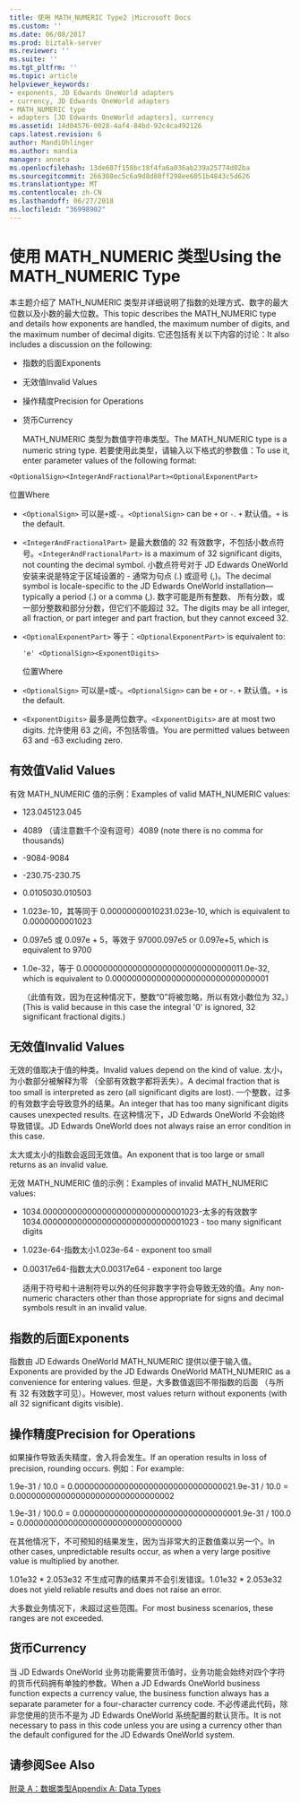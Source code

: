 ```yaml
---
title: 使用 MATH_NUMERIC Type2 |Microsoft Docs
ms.custom: ''
ms.date: 06/08/2017
ms.prod: biztalk-server
ms.reviewer: ''
ms.suite: ''
ms.tgt_pltfrm: ''
ms.topic: article
helpviewer_keywords:
- exponents, JD Edwards OneWorld adapters
- currency, JD Edwards OneWorld adapters
- MATH_NUMERIC type
- adapters [JD Edwards OneWorld adapters], currency
ms.assetid: 14d04576-0028-4af4-84bd-92c4ca492126
caps.latest.revision: 6
author: MandiOhlinger
ms.author: mandia
manager: anneta
ms.openlocfilehash: 13de687f158bc18f4fa6a036ab239a25774d02ba
ms.sourcegitcommit: 266308ec5c6a9d8d80ff298ee6051b4843c5d626
ms.translationtype: MT
ms.contentlocale: zh-CN
ms.lasthandoff: 06/27/2018
ms.locfileid: "36998902"
---
```

# <a name="using-the-mathnumeric-type"></a><span data-ttu-id="6171f-102">使用 MATH_NUMERIC 类型</span><span class="sxs-lookup"><span data-stu-id="6171f-102">Using the MATH_NUMERIC Type</span></span>
<span data-ttu-id="6171f-103">本主题介绍了 MATH_NUMERIC 类型并详细说明了指数的处理方式、数字的最大位数以及小数的最大位数。</span><span class="sxs-lookup"><span data-stu-id="6171f-103">This topic describes the MATH_NUMERIC type and details how exponents are handled, the maximum number of digits, and the maximum number of decimal digits.</span></span> <span data-ttu-id="6171f-104">它还包括有关以下内容的讨论：</span><span class="sxs-lookup"><span data-stu-id="6171f-104">It also includes a discussion on the following:</span></span>  
  
- <span data-ttu-id="6171f-105">指数的后面</span><span class="sxs-lookup"><span data-stu-id="6171f-105">Exponents</span></span>  
  
- <span data-ttu-id="6171f-106">无效值</span><span class="sxs-lookup"><span data-stu-id="6171f-106">Invalid Values</span></span>  
  
- <span data-ttu-id="6171f-107">操作精度</span><span class="sxs-lookup"><span data-stu-id="6171f-107">Precision for Operations</span></span>  
  
- <span data-ttu-id="6171f-108">货币</span><span class="sxs-lookup"><span data-stu-id="6171f-108">Currency</span></span>  
  
  <span data-ttu-id="6171f-109">MATH_NUMERIC 类型为数值字符串类型。</span><span class="sxs-lookup"><span data-stu-id="6171f-109">The MATH_NUMERIC type is a numeric string type.</span></span> <span data-ttu-id="6171f-110">若要使用此类型，请输入以下格式的参数值：</span><span class="sxs-lookup"><span data-stu-id="6171f-110">To use it, enter parameter values of the following format:</span></span>  
  
```  
<OptionalSign><IntegerAndFractionalPart><OptionalExponentPart>  
```  
  
 <span data-ttu-id="6171f-111">位置</span><span class="sxs-lookup"><span data-stu-id="6171f-111">Where</span></span>  
  
- <span data-ttu-id="6171f-112">`<OptionalSign>` 可以是`+`或`-`。</span><span class="sxs-lookup"><span data-stu-id="6171f-112">`<OptionalSign>` can be `+` or `-`.</span></span> <span data-ttu-id="6171f-113">`+` 默认值。</span><span class="sxs-lookup"><span data-stu-id="6171f-113">`+` is the default.</span></span>  
  
- <span data-ttu-id="6171f-114">`<IntegerAndFractionalPart>` 是最大数值的 32 有效数字，不包括小数点符号。</span><span class="sxs-lookup"><span data-stu-id="6171f-114">`<IntegerAndFractionalPart>` is a maximum of 32 significant digits, not counting the decimal symbol.</span></span> <span data-ttu-id="6171f-115">小数点符号对于 JD Edwards OneWorld 安装来说是特定于区域设置的 - 通常为句点 (.) 或逗号 (,)。</span><span class="sxs-lookup"><span data-stu-id="6171f-115">The decimal symbol is locale-specific to the JD Edwards OneWorld installation—typically a period (.) or a comma (,).</span></span> <span data-ttu-id="6171f-116">数字可能是所有整数、 所有分数，或一部分整数和部分分数，但它们不能超过 32。</span><span class="sxs-lookup"><span data-stu-id="6171f-116">The digits may be all integer, all fraction, or part integer and part fraction, but they cannot exceed 32.</span></span>  
  
- <span data-ttu-id="6171f-117">`<OptionalExponentPart>` 等于：</span><span class="sxs-lookup"><span data-stu-id="6171f-117">`<OptionalExponentPart>` is equivalent to:</span></span>  
  
  ```  
  'e' <OptionalSign><ExponentDigits>  
  ```  
  
  <span data-ttu-id="6171f-118">位置</span><span class="sxs-lookup"><span data-stu-id="6171f-118">Where</span></span>  
  
- <span data-ttu-id="6171f-119">`<OptionalSign>` 可以是`+`或-。</span><span class="sxs-lookup"><span data-stu-id="6171f-119">`<OptionalSign>` can be `+` or -.</span></span> <span data-ttu-id="6171f-120">`+` 默认值。</span><span class="sxs-lookup"><span data-stu-id="6171f-120">`+` is the default.</span></span>  
  
- <span data-ttu-id="6171f-121">`<ExponentDigits>` 最多是两位数字。</span><span class="sxs-lookup"><span data-stu-id="6171f-121">`<ExponentDigits>` are at most two digits.</span></span> <span data-ttu-id="6171f-122">允许使用 63 之间，不包括零值。</span><span class="sxs-lookup"><span data-stu-id="6171f-122">You are permitted values between 63 and -63 excluding zero.</span></span>  
  
## <a name="valid-values"></a><span data-ttu-id="6171f-123">有效值</span><span class="sxs-lookup"><span data-stu-id="6171f-123">Valid Values</span></span>  
 <span data-ttu-id="6171f-124">有效 MATH_NUMERIC 值的示例：</span><span class="sxs-lookup"><span data-stu-id="6171f-124">Examples of valid MATH_NUMERIC values:</span></span>  
  
-   <span data-ttu-id="6171f-125">123.045</span><span class="sxs-lookup"><span data-stu-id="6171f-125">123.045</span></span>  
  
-   <span data-ttu-id="6171f-126">4089 （请注意数千个没有逗号）</span><span class="sxs-lookup"><span data-stu-id="6171f-126">4089 (note there is no comma for thousands)</span></span>  
  
-   <span data-ttu-id="6171f-127">-9084</span><span class="sxs-lookup"><span data-stu-id="6171f-127">-9084</span></span>  
  
-   <span data-ttu-id="6171f-128">-230.75</span><span class="sxs-lookup"><span data-stu-id="6171f-128">-230.75</span></span>  
  
-   <span data-ttu-id="6171f-129">0.010503</span><span class="sxs-lookup"><span data-stu-id="6171f-129">0.010503</span></span>  
  
-   <span data-ttu-id="6171f-130">1.023e-10，其等同于 0.0000000001023</span><span class="sxs-lookup"><span data-stu-id="6171f-130">1.023e-10, which is equivalent to 0.0000000001023</span></span>  
  
-   <span data-ttu-id="6171f-131">0.097e5 或 0.097e + 5，等效于 9700</span><span class="sxs-lookup"><span data-stu-id="6171f-131">0.097e5 or 0.097e+5, which is equivalent to 9700</span></span>  
  
-   <span data-ttu-id="6171f-132">1.0e-32，等于 0.00000000000000000000000000000001</span><span class="sxs-lookup"><span data-stu-id="6171f-132">1.0e-32, which is equivalent to 0.00000000000000000000000000000001</span></span>  
  
     <span data-ttu-id="6171f-133">（此值有效，因为在这种情况下，整数“0”将被忽略，所以有效小数位为 32。）</span><span class="sxs-lookup"><span data-stu-id="6171f-133">(This is valid because in this case the integral '0' is ignored, 32 significant fractional digits.)</span></span>  
  
## <a name="invalid-values"></a><span data-ttu-id="6171f-134">无效值</span><span class="sxs-lookup"><span data-stu-id="6171f-134">Invalid Values</span></span>  
 <span data-ttu-id="6171f-135">无效的值取决于值的种类。</span><span class="sxs-lookup"><span data-stu-id="6171f-135">Invalid values depend on the kind of value.</span></span> <span data-ttu-id="6171f-136">太小，为小数部分被解释为零 （全部有效数字都将丢失）。</span><span class="sxs-lookup"><span data-stu-id="6171f-136">A decimal fraction that is too small is interpreted as zero (all significant digits are lost).</span></span> <span data-ttu-id="6171f-137">一个整数，过多的有效数字会导致意外的结果。</span><span class="sxs-lookup"><span data-stu-id="6171f-137">An integer that has too many significant digits causes unexpected results.</span></span> <span data-ttu-id="6171f-138">在这种情况下，JD Edwards OneWorld 不会始终导致错误。</span><span class="sxs-lookup"><span data-stu-id="6171f-138">JD Edwards OneWorld does not always raise an error condition in this case.</span></span>  
  
 <span data-ttu-id="6171f-139">太大或太小的指数会返回无效值。</span><span class="sxs-lookup"><span data-stu-id="6171f-139">An exponent that is too large or small returns as an invalid value.</span></span>  
  
 <span data-ttu-id="6171f-140">无效 MATH_NUMERIC 值的示例：</span><span class="sxs-lookup"><span data-stu-id="6171f-140">Examples of invalid MATH_NUMERIC values:</span></span>  
  
- <span data-ttu-id="6171f-141">1034.00000000000000000000000000001023-太多的有效数字</span><span class="sxs-lookup"><span data-stu-id="6171f-141">1034.00000000000000000000000000001023 - too many significant digits</span></span>  
  
- <span data-ttu-id="6171f-142">1.023e-64-指数太小</span><span class="sxs-lookup"><span data-stu-id="6171f-142">1.023e-64 - exponent too small</span></span>  
  
- <span data-ttu-id="6171f-143">0.00317e64-指数太大</span><span class="sxs-lookup"><span data-stu-id="6171f-143">0.00317e64 - exponent too large</span></span>  
  
  <span data-ttu-id="6171f-144">适用于符号和十进制符号以外的任何非数字字符会导致无效的值。</span><span class="sxs-lookup"><span data-stu-id="6171f-144">Any non-numeric characters other than those appropriate for signs and decimal symbols result in an invalid value.</span></span>  
  
## <a name="exponents"></a><span data-ttu-id="6171f-145">指数的后面</span><span class="sxs-lookup"><span data-stu-id="6171f-145">Exponents</span></span>  
 <span data-ttu-id="6171f-146">指数由 JD Edwards OneWorld MATH_NUMERIC 提供以便于输入值。</span><span class="sxs-lookup"><span data-stu-id="6171f-146">Exponents are provided by the JD Edwards OneWorld MATH_NUMERIC as a convenience for entering values.</span></span> <span data-ttu-id="6171f-147">但是，大多数值返回不带指数的后面 （与所有 32 有效数字可见）。</span><span class="sxs-lookup"><span data-stu-id="6171f-147">However, most values return without exponents (with all 32 significant digits visible).</span></span>  
  
## <a name="precision-for-operations"></a><span data-ttu-id="6171f-148">操作精度</span><span class="sxs-lookup"><span data-stu-id="6171f-148">Precision for Operations</span></span>  
 <span data-ttu-id="6171f-149">如果操作导致丢失精度，舍入将会发生。</span><span class="sxs-lookup"><span data-stu-id="6171f-149">If an operation results in loss of precision, rounding occurs.</span></span> <span data-ttu-id="6171f-150">例如：</span><span class="sxs-lookup"><span data-stu-id="6171f-150">For example:</span></span>  
  
 <span data-ttu-id="6171f-151">1.9e-31 / 10.0 = 0.00000000000000000000000000000002</span><span class="sxs-lookup"><span data-stu-id="6171f-151">1.9e-31 / 10.0 = 0.00000000000000000000000000000002</span></span>  
  
 <span data-ttu-id="6171f-152">1.9e-31 / 100.0 = 0.00000000000000000000000000000000</span><span class="sxs-lookup"><span data-stu-id="6171f-152">1.9e-31 / 100.0 = 0.00000000000000000000000000000000</span></span>  
  
 <span data-ttu-id="6171f-153">在其他情况下，不可预知的结果发生，因为当非常大的正数值乘以另一个。</span><span class="sxs-lookup"><span data-stu-id="6171f-153">In other cases, unpredictable results occur, as when a very large positive value is multiplied by another.</span></span>  
  
 <span data-ttu-id="6171f-154">1.01e32 \* 2.053e32 不生成可靠的结果并不会引发错误。</span><span class="sxs-lookup"><span data-stu-id="6171f-154">1.01e32 \* 2.053e32 does not yield reliable results and does not raise an error.</span></span>  
  
 <span data-ttu-id="6171f-155">大多数业务情况下，未超过这些范围。</span><span class="sxs-lookup"><span data-stu-id="6171f-155">For most business scenarios, these ranges are not exceeded.</span></span>  
  
## <a name="currency"></a><span data-ttu-id="6171f-156">货币</span><span class="sxs-lookup"><span data-stu-id="6171f-156">Currency</span></span>  
 <span data-ttu-id="6171f-157">当 JD Edwards OneWorld 业务功能需要货币值时，业务功能会始终对四个字符的货币代码拥有单独的参数。</span><span class="sxs-lookup"><span data-stu-id="6171f-157">When a JD Edwards OneWorld business function expects a currency value, the business function always has a separate parameter for a four-character currency code.</span></span> <span data-ttu-id="6171f-158">不必传递此代码，除非您使用的货币不是为 JD Edwards OneWorld 系统配置的默认货币。</span><span class="sxs-lookup"><span data-stu-id="6171f-158">It is not necessary to pass in this code unless you are using a currency other than the default configured for the JD Edwards OneWorld system.</span></span>  
  
## <a name="see-also"></a><span data-ttu-id="6171f-159">请参阅</span><span class="sxs-lookup"><span data-stu-id="6171f-159">See Also</span></span>  
 [<span data-ttu-id="6171f-160">附录 A：数据类型</span><span class="sxs-lookup"><span data-stu-id="6171f-160">Appendix A: Data Types</span></span>](../core/appendix-a-data-types.md)